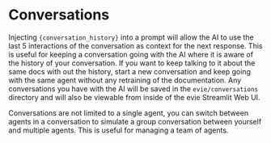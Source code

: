 # Conversations

Injecting `{conversation_history}` into a prompt will allow the AI to use the last 5 interactions of the conversation as context for the next response.  This is useful for keeping a conversation going with the AI where it is aware of the history of your conversation.  If you want to keep talking to it about the same docs with out the history, start a new conversation and keep going with the same agent without any retraining of the documentation. Any conversations you have with the AI will be saved in the `evie/conversations` directory and will also be viewable from inside of the evie Streamlit Web UI.

Conversations are not limited to a single agent, you can switch between agents in a conversation to simulate a group conversation between yourself and multiple agents. This is useful for managing a team of agents.